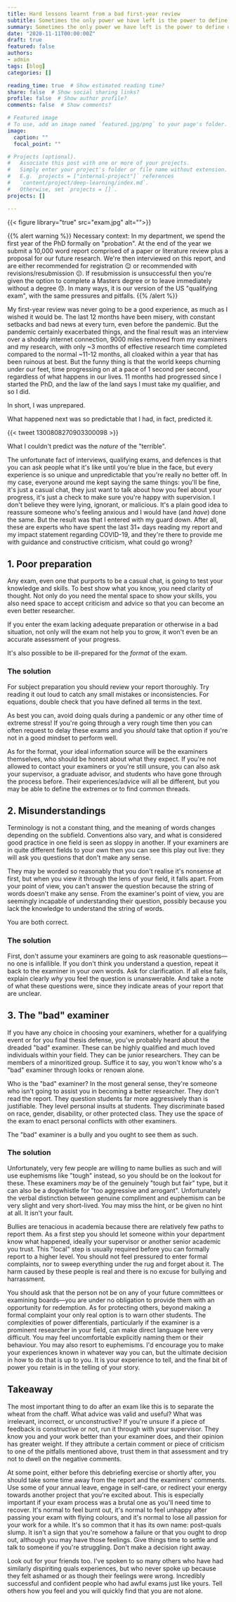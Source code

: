 ```yaml
---
title: Hard lessons learnt from a bad first-year review
subtitle: Sometimes the only power we have left is the power to define our own silver linings
summary: Sometimes the only power we have left is the power to define our own silver linings
date: "2020-11-11T00:00:00Z"
draft: true
featured: false
authors:
- admin
tags: [blog]
categories: []

reading_time: true  # Show estimated reading time?
share: false  # Show social sharing links?
profile: false  # Show author profile?
comments: false  # Show comments?

# Featured image
# To use, add an image named `featured.jpg/png` to your page's folder. 
image:
  caption: ""
  focal_point: ""

# Projects (optional).
#   Associate this post with one or more of your projects.
#   Simply enter your project's folder or file name without extension.
#   E.g. `projects = ["internal-project"]` references 
#   `content/project/deep-learning/index.md`.
#   Otherwise, set `projects = []`.
projects: []

---
```


{{< figure library="true" src="exam.jpg" alt="">}}

{{% alert warning %}}
Necessary context: In my department, we spend the first year of the PhD formally on "probation". At the end of the year we submit a 10,000 word report comprised of a paper or literature review plus a proposal for our future research. We're then interviewed on this report, and are either recommended for registration :relieved: or recommended with revisions/resubmission :confused:. If resubmission is unsuccessful then you're given the option to complete a Masters degree or to leave immediately without a degree :disappointed:. In many ways, it is our version of the US "qualifying exam", with the same pressures and pitfalls.
{{% /alert %}}

My first-year review was never going to be a good experience, as much as I wished it would be. The last 12 months have been misery, with constant setbacks and bad news at every turn, even before the pandemic. But the pandemic certainly exacerbated things, and the final result was an interview over a shoddy internet connection, 9000 miles removed from my examiners and my research, with only ~3 months of effective research time completed compared to the normal ~11-12 months, all cloaked within a year that has been ruinous at best. But the funny thing is that the world keeps churning under our feet, time progressing on at a pace of 1 second per second, regardless of what happens in our lives. 11 months had progressed since I started the PhD, and the law of the land says I must take my qualifier, and so I did.

In short, I was unprepared.

What happened next was so predictable that I had, in fact, predicted it.

{{< tweet 1300808270903300098 >}}

What I couldn't predict was the _nature_ of the "terrible".

The unfortunate fact of interviews, qualifying exams, and defences is that you can ask people what it's like until you're blue in the face, but every experience is so unique and unpredictable that you're really no better off. In my case, everyone around me kept saying the same things: you'll be fine, it's just a casual chat, they just want to talk about how you feel about your progress, it's just a check to make sure you're happy with supervision. I don't believe they were lying, ignorant, or malicious. It's a plain good idea to reassure someone who's feeling anxious and I would have (and _have_) done the same. But the result was that I entered with my guard down. After all, these are experts who have spent the last 31+ days reading my report and my impact statement regarding COVID-19, and they're there to provide me with guidance and constructive criticism, what could go wrong?

## 1. Poor preparation

Any exam, even one that purports to be a casual chat, is going to test your knowledge and skills. To best show what you know, you need clarity of thought. Not only do you need the mental space to show your skills, you also need space to accept criticism and advice so that you can become an even better researcher.

If you enter the exam lacking adequate preparation or otherwise in a bad situation, not only will the exam not help you to grow, it won't even be an accurate assessment of your progress.

It's also possible to be ill-prepared for the _format_ of the exam. 

### The solution

For subject preparation you should review your report thoroughly. Try reading it out loud to catch any small mistakes or inconsistencies. For equations, double check that you have defined all terms in the text. 

As best you can, avoid doing quals during a pandemic or any other time of extreme stress! If you're going through a very rough time then you can often request to delay these exams and you _should_ take that option if you're not in a good mindset to perform well.

As for the format, your ideal information source will be the examiners themselves, who should be honest about what they expect. If you're not allowed to contact your examiners or you're still unsure, you can also ask your supervisor, a graduate advisor, and students who have gone through the process before. Their experiences/advice will all be different, but you may be able to define the extremes or to find common threads.

## 2. Misunderstandings

Terminology is not a constant thing, and the meaning of words changes depending on the subfield. Conventions also vary, and what is considered good practice in one field is seen as sloppy in another. If your examiners are in quite different fields to your own then you can see this play out live: they will ask you questions that don't make any sense. 

They may be worded so reasonably that you don't realise it's nonsense at first, but when you view it through the lens of your field, it falls apart. From your point of view, you can't answer the question because the string of words doesn't make any sense. From the examiner's point of view, you are seemingly incapable of understanding their question, possibly because you lack the knowledge to understand the string of words.

You are both correct.

### The solution

First, don't assume your examiners are going to ask reasonable questions—no one is infallible. If you don't think you understand a question, repeat it back to the examiner in your own words. Ask for clarification. If all else fails, explain clearly _why_ you feel the question is unanswerable. And take a note of what these questions were, since they indicate areas of your report that are unclear.

## 3. The "bad" examiner

If you have any choice in choosing your examiners, whether for a qualifying event or for you final thesis defense, you've probably heard about the dreaded "bad" examiner. These can be highly qualified and much loved individuals within your field. They can be junior researchers. They can be members of a minoritized group. Suffice it to say, you won't know who's a "bad" examiner through looks or renown alone.

Who is the "bad" examiner? In the most general sense, they're someone who isn't going to assist you in becoming a better researcher. They don't read the report. They question students far more aggressively than is justifiable. They level personal insults at students. They discriminate based on race, gender, disability, or other protected class. They use the space of the exam to enact personal conflicts with other examiners.

The "bad" examiner is a bully and you ought to see them as such.

### The solution

Unfortunately, very few people are willing to name bullies as such and will use euphemisms like "tough" instead, so you should be on the lookout for these. These examiners _may_ be of the genuinely "tough but fair" type, but it can also be a dogwhistle for "too aggressive and arrogant". Unfortunately the verbal distinction between genuine compliment and euphemism can be very slight and very short-lived. You may miss the hint, or be given no hint at all. It isn't your fault.

Bullies are tenacious in academia because there are relatively few paths to report them. As a first step you should let someone within your department know what happened, ideally your supervisor or another senior academic you trust. This "local" step is usually required before you can formally report to a higher level. You should not feel pressured to enter formal complaints, nor to sweep everything under the rug and forget about it. The harm caused by these people is real and there is no excuse for bullying and harrassment.

You should ask that the person not be on any of your future committees or examining boards—you are under no obligation to provide them with an opportunity for redemption. As for protecting others, beyond making a formal complaint your only real option is to warn other students. The complexities of power differentials, particularly if the examiner is a prominent researcher in your field, can make direct language here very difficult. You may feel uncomfortable explicitly naming them or their behaviour. You may also resort to euphemisms. I'd encourage you to make your experiences known in whatever way you can, but the ultimate decision in how to do that is up to you. It is your experience to tell, and the final bit of power you retain is in the telling of your story.

## Takeaway

The most important thing to do after an exam like this is to separate the wheat from the chaff. What advice was valid and useful? What was irrelevant, incorrect, or unconstructive? If you're unsure if a piece of feedback is constructive or not, run it through with your supervisor. They know you and your work better than your examiner does, and their opinion has greater weight. If they attribute a certain comment or piece of criticism to one of the pitfalls mentioned above, trust them in that assessment and try not to dwell on the negative comments. 

At some point, either before this debriefing exercise or shortly after, you should take some time away from the report and the examiners' comments. Use some of your annual leave, engage in self-care, or redirect your energy towards another project that you're excited about. This is especially important if your exam process was a brutal one as you'll need time to recover. It's normal to feel burnt out, it's normal to feel unhappy after passing your exam with flying colours, and it's normal to lose all passion for your work for a while. It's so common that it has its own name: post-quals slump. It isn't a sign that you're somehow a failure or that you ought to drop out, although you may have those feelings. Give things time to settle and talk to someone if you're struggling. Don't make a decision right away.

Look out for your friends too. I've spoken to so many others who have had similarly dispiriting quals experiences, but who never spoke up because they felt ashamed or as though their feelings were wrong. Incredibly successful and confident people who had awful exams just like yours. Tell others how you feel and you will quickly find that you are not alone.
